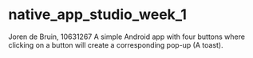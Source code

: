 # native_app_studio_week_1
Joren de Bruin, 10631267
A simple Android app with four buttons where clicking on a button will create a corresponding pop-up (A toast).
